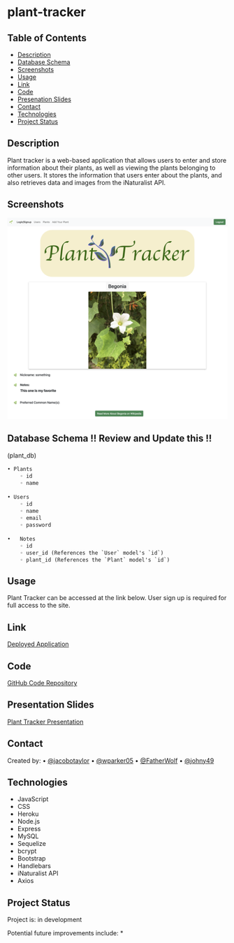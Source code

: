 # plant-tracker

## Table of Contents
* [Description](#description)
* [Database Schema](#database-schema)
* [Screenshots](#screenshot)
* [Usage](#usage)
* [Link](#link)
* [Code](#code)
* [Presenation Slides](#presentation-slides)
* [Contact](#contact)
* [Technologies](#technologies)
* [Project Status](#project-status)

## Description 
Plant tracker is a web-based application that allows users to enter and store information about their plants, as well as viewing the plants belonging to other users.  It stores the information that users enter about the plants, and also retrieves data and images from the iNaturalist API.

## Screenshots
![Screenshot of app inital screen](./assets/readme-screenshot.png)


## Database Schema	!! Review and Update this !!
(plant_db)

	• Plants
	    ◦ id
	    ◦ name

	• Users
	    ◦ id
	    ◦ name
	    ◦ email
	    ◦ password

    •	Notes
	    ◦ id
	    ◦ user_id (References the `User` model's `id`)
	    ◦ plant_id (References the `Plant` model's `id`)


## Usage
Plant Tracker can be accessed at the link below.  User sign up is required for full access to the site.


## Link
[Deployed Application]()


## Code
[GitHub Code Repository](https://github.com/Johny49/plant-tracker)

## Presentation Slides
[Plant Tracker Presentation](https://docs.google.com/presentation/d/1NnVGOOHzFjel_rjoyKb4auf2ocp1mkgGj8TYmKaqpDQ/edit?usp=sharing)

## Contact 
Created by:
• [@jacobotaylor](https://github.com/jacobotaylor)
• [@wparker05](https://github.com/wparker05)
• [@FatherWolf](https://github.com/FatherWolf)
• [@johny49](https://github.com/Johny49/)


## Technologies
- JavaScript
- CSS
- Heroku
- Node.js
- Express
- MySQL
- Sequelize
- bcrypt
- Bootstrap
- Handlebars
- iNaturalist API
- Axios


## Project Status
Project is: in development 

Potential future improvements include:
* 